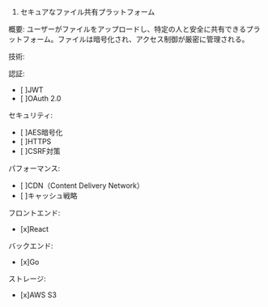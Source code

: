 1. セキュアなファイル共有プラットフォーム

概要: ユーザーがファイルをアップロードし、特定の人と安全に共有できるプラットフォーム。ファイルは暗号化され、アクセス制御が厳密に管理される。

技術:

認証:
 - [ ]JWT
 - [ ]OAuth 2.0

セキュリティ:
 - [ ]AES暗号化
 - [ ]HTTPS
 - [ ]CSRF対策

パフォーマンス:
 - [ ]CDN（Content Delivery Network）
 - [ ]キャッシュ戦略

フロントエンド:
 - [x]React

バックエンド:
 - [x]Go

ストレージ:
 - [x]AWS S3
